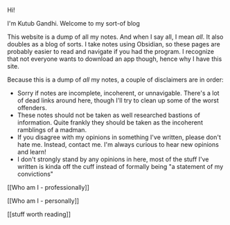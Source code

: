 Hi!

I'm Kutub Gandhi. Welcome to my sort-of blog

This website is a dump of all my notes. And when I say all, I mean *all*. It also doubles as a blog of sorts. I take notes using Obsidian, so these pages are probably easier to read and navigate if you had the program. I recognize that not everyone wants to download an app though, hence why I have this site.

Because this is a dump of *all* my notes, a couple of disclaimers are in order:

 - Sorry if notes are incomplete, incoherent, or unnavigable. There's a lot of dead links around here, though I'll try to clean up some of the worst offenders.
 - These notes should not be taken as well researched bastions of information. Quite frankly they should be taken as the incoherent ramblings of a madman.
 - If you disagree with my opinions in something I've written, please don't hate me. Instead, contact me. I'm always curious to hear new opinions and learn!
 - I don't strongly stand by any opinions in here, most of the stuff I've written is kinda off the cuff instead of formally being "a statement of my convictions"

[[Who am I - professionally]]

[[Who am I - personally]]

[[stuff worth reading]]
